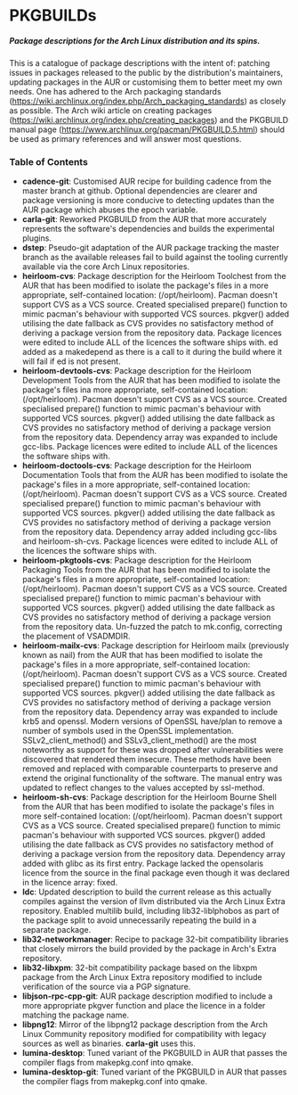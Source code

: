 ﻿# PKGBUILDs
##### Package descriptions for the Arch Linux distribution and its spins.

  This is a catalogue of package descriptions with the intent of: patching issues in packages released to the public by the distribution's maintainers, updating packages in the AUR or customising them to better meet my own needs. One has adhered to the Arch packaging standards (https://wiki.archlinux.org/index.php/Arch_packaging_standards) as closely as possible.
  The Arch wiki article on creating packages (https://wiki.archlinux.org/index.php/creating_packages) and the PKGBUILD manual page (https://www.archlinux.org/pacman/PKGBUILD.5.html) should be used as primary references and will answer most questions.

### Table of Contents
* **cadence-git**: Customised AUR recipe for building cadence from the master branch at github. Optional dependencies are clearer and package versioning is more conducive to detecting updates than the AUR package which abuses the epoch variable.
* **carla-git**: Reworked PKGBUILD from the AUR that more accurately represents the software's dependencies and builds the experimental plugins.
* **dstep**: Pseudo-git adaptation of the AUR package tracking the master branch as the available releases fail to build against the tooling currently available via the core Arch Linux repositories.
* **heirloom-cvs**: Package description for the Heirloom Toolchest from the AUR that has been modified to isolate the package's files in a more appropriate, self-contained location: (/opt/heirloom). Pacman doesn't support CVS as a VCS source. Created specialised prepare() function to mimic pacman's behaviour with supported VCS sources. pkgver() added utilising the date fallback as CVS provides no satisfactory method of deriving a package version from the repository data. Package licences were edited to include ALL of the licences the software ships with. ed added as a makedepend as there is a call to it during the build where it will fail if ed is not present.
* **heirloom-devtools-cvs**: Package description for the Heirloom Development Tools from the AUR that has been modified to isolate the package's files ina  more appropriate, self-contained location: (/opt/heirloom). Pacman doesn't support CVS as a VCS source. Created specialised prepare() function to mimic pacman's behaviour with supported VCS sources. pkgver() added utilising the date fallback as CVS provides no satisfactory method of deriving a package version from the repository data. Dependency array was expanded to include gcc-libs. Package licences were edited to include ALL of the licences the software ships with.
* **heirloom-doctools-cvs**: Package description for the Heirloom Documentation Tools that from the AUR has been modified to isolate the package's files in a more appropriate, self-contained location: (/opt/heirloom). Pacman doesn't support CVS as a VCS source. Created specialised prepare() function to mimic pacman's behaviour with supported VCS sources. pkgver() added utilising the date fallback as CVS provides no satisfactory method of deriving a package version from the repository data. Dependency array added including gcc-libs and heirloom-sh-cvs. Package licences were edited to include ALL of the licences the software ships with.
* **heirloom-pkgtools-cvs**: Package description for the Heirloom Packaging Tools from the AUR that has been modified to isolate the package's files in a more appropriate, self-contained location: (/opt/heirloom). Pacman doesn't support CVS as a VCS source. Created specialised prepare() function to mimic pacman's behaviour with supported VCS sources. pkgver() added utilising the date fallback as CVS provides no satisfactory method of deriving a package version from the repository data. Un-fuzzed the patch to mk.config, correcting the placement of VSADMDIR. 
* **heirloom-mailx-cvs**: Package description for Heirloom mailx (previously known as nail) from the AUR that has been modified to isolate the package's files in a more appropriate, self-contained location: (/opt/heirloom). Pacman doesn't support CVS as a VCS source. Created specialised prepare() function to mimic pacman's behaviour with supported VCS sources. pkgver() added utilising the date fallback as CVS provides no satisfactory method of deriving a package version from the repository data. Dependency array was expanded to include krb5 and openssl. Modern versions of OpenSSL have/plan to remove a number of symbols used in the OpenSSL implementation. SSLv2_client_method() and SSLv3_client_method() are the most noteworthy as support for these was dropped after vulnerabilities were discovered that rendered them insecure. These methods have been removed and replaced with comparable counterparts to preserve and extend the original functionality of the software. The manual entry was updated to reflect changes to the values accepted by ssl-method.
* **heirloom-sh-cvs**: Package description for the Heirloom Bourne Shell from the AUR that has been modified to isolate the package's files in more self-contained location: (/opt/heirloom). Pacman doesn't support CVS as a VCS source. Created specialised prepare() function to mimic pacman's behaviour with supported VCS sources. pkgver() added utilising the date fallback as CVS provides no satisfactory method of deriving a package version from the repository data. Dependency array added with glibc as its first entry. Package lacked the opensolaris licence from the source in the final package even though it was declared in the licence array: fixed.
* **ldc**: Updated description to build the current release as this actually compiles against the version of llvm distributed via the Arch Linux Extra repository. Enabled multilib build, including lib32-liblphobos as part of the package split to avoid unnecessarily repeating the build in a separate package.
* **lib32-networkmanager**: Recipe to package 32-bit compatibility libraries that closely mirrors the build provided by the package in Arch's Extra repository.
* **lib32-libxpm**: 32-bit compatibility package based on the libxpm package from the Arch Linux Extra repository modified to include verification of the source via a PGP signature. 
* **libjson-rpc-cpp-git**: AUR package description modified to include a more appropriate pkgver function and place the licence in a folder matching the package name.
* **libpng12**: Mirror of the libpng12 package description from the Arch Linux Community repository modified for compatibility with legacy sources as well as binaries. **carla-git** uses this.
* **lumina-desktop**: Tuned variant of the PKGBUILD in AUR that passes the compiler flags from makepkg.conf into qmake.
* **lumina-desktop-git**: Tuned variant of the PKGBUILD in AUR that passes the compiler flags from makepkg.conf into qmake.
